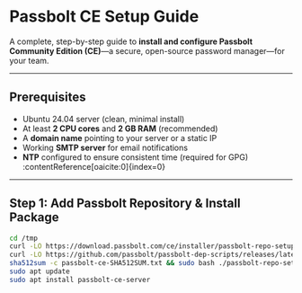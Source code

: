 
# Passbolt CE Setup Guide

A complete, step-by-step guide to **install and configure Passbolt Community Edition (CE)**—a secure, open-source password manager—for your team.

---

##  Prerequisites

- Ubuntu 24.04 server (clean, minimal install)  
- At least **2 CPU cores** and **2 GB RAM** (recommended)  
- A **domain name** pointing to your server or a static IP  
- Working **SMTP server** for email notifications  
- **NTP** configured to ensure consistent time (required for GPG)  
:contentReference[oaicite:0]{index=0}

---

##  Step 1: Add Passbolt Repository & Install Package

```bash
cd /tmp
curl -LO https://download.passbolt.com/ce/installer/passbolt-repo-setup.ce.sh
curl -LO https://github.com/passbolt/passbolt-dep-scripts/releases/latest/download/passbolt-ce-SHA512SUM.txt
sha512sum -c passbolt-ce-SHA512SUM.txt && sudo bash ./passbolt-repo-setup.ce.sh
sudo apt update
sudo apt install passbolt-ce-server

